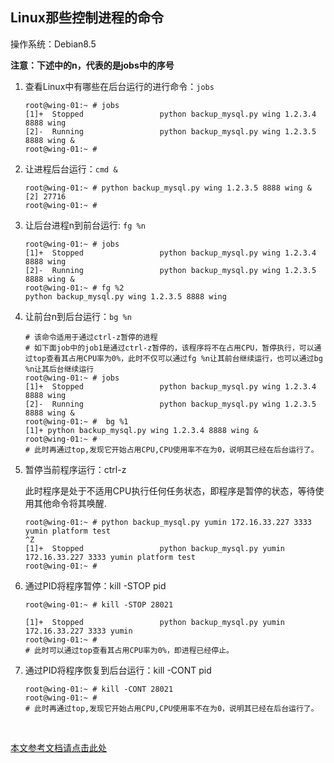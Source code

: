 ## Linux那些控制进程的命令

操作系统：Debian8.5

**注意：下述中的n，代表的是jobs中的序号**

1. 查看Linux中有哪些在后台运行的进行命令：`jobs`

   ```shell
   root@wing-01:~ # jobs
   [1]+  Stopped                 python backup_mysql.py wing 1.2.3.4 8888 wing
   [2]-  Running                 python backup_mysql.py wing 1.2.3.5 8888 wing &
   root@wing-01:~ #
   ```

2. 让进程后台运行：`cmd &`

   ```shell
   root@wing-01:~ # python backup_mysql.py wing 1.2.3.5 8888 wing &
   [2] 27716
   root@wing-01:~ #
   ```

3. 让后台进程n到前台运行: `fg %n`

   ```shell
   root@wing-01:~ # jobs
   [1]+  Stopped                 python backup_mysql.py wing 1.2.3.4 8888 wing
   [2]-  Running                 python backup_mysql.py wing 1.2.3.5 8888 wing &
   root@wing-01:~ # fg %2
   python backup_mysql.py wing 1.2.3.5 8888 wing
   ```

4. 让前台n到后台运行：`bg %n`

   ```shell
   # 该命令适用于通过ctrl-z暂停的进程
   # 如下面job中的job1是通过ctrl-z暂停的，该程序将不在占用CPU，暂停执行，可以通过top查看其占用CPU率为0%，此时不仅可以通过fg %n让其前台继续运行，也可以通过bg %n让其后台继续运行
   root@wing-01:~ # jobs
   [1]+  Stopped                 python backup_mysql.py wing 1.2.3.4 8888 wing
   [2]-  Running                 python backup_mysql.py wing 1.2.3.5 8888 wing &
   root@wing-01:~ #  bg %1
   [1]+ python backup_mysql.py wing 1.2.3.4 8888 wing &
   root@wing-01:~ #
   # 此时再通过top,发现它开始占用CPU,CPU使用率不在为0，说明其已经在后台运行了。
   ```

5. 暂停当前程序运行：ctrl-z

   此时程序是处于不适用CPU执行任何任务状态，即程序是暂停的状态，等待使用其他命令将其唤醒.

   ```shell
   root@wing-01:~ # python backup_mysql.py yumin 172.16.33.227 3333 yumin platform test
   ^Z
   [1]+  Stopped                 python backup_mysql.py yumin 172.16.33.227 3333 yumin platform test
   root@wing-01:~ #
   ```

6. 通过PID将程序暂停：kill -STOP pid

   ```shell
   root@wing-01:~ # kill -STOP 28021

   [1]+  Stopped                 python backup_mysql.py yumin 172.16.33.227 3333 yumin
   root@wing-01:~ # 
   # 此时可以通过top查看其占用CPU率为0%，即进程已经停止。
   ```

7. 通过PID将程序恢复到后台运行：kill -CONT pid

   ```shell
   root@wing-01:~ # kill -CONT 28021
   root@wing-01:~ #
   # 此时再通过top,发现它开始占用CPU,CPU使用率不在为0，说明其已经在后台运行了。
   ```

   ​



[本文参考文档请点击此处](http://blog.163.com/clevertanglei900@126/blog/static/1113522592011618113059409/)
